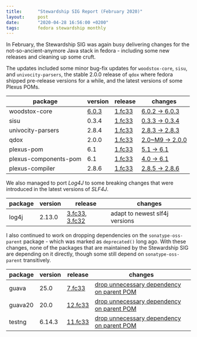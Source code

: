 ```yaml
---
title:      "Stewardship SIG Report (February 2020)"
layout:     post
date:       "2020-04-28 16:56:00 +0200"
tags:       fedora stewardship monthly
---
```


In February, the Stewardship SIG was again busy delivering changes for the
not-so-ancient-anymore Java stack in fedora - including some new releases and
cleaning up some cruft.

The updates included some minor bug-fix updates for `woodstox-core`, `sisu`, and
`univocity-parsers`, the stable 2.0.0 release of `qdox` where fedora shipped
pre-release versions for a while, and the latest versions of some Plexus POMs.

| package               | version                      | release                                 | changes                                          |
| --------------------- | ---------------------------- | --------------------------------------- | ------------------------------------------------ |
| woodstox-core         | [6.0.3][woodstox-core-6.0.3] | [1.fc33][woodstox-core-6.0.3-f33]       | [6.0.2 → 6.0.3][woodstox-core-6.0.3-changes]     |
| sisu                  | 0.3.4                        | [1.fc33][sisu-0.3.4-f33]                | [0.3.3 → 0.3.4][sisu-0.3.4-changes]              |
| univocity-parsers     | 2.8.4                        | [1.fc33][univocity-parsers-2.8.4-f33]   | [2.8.3 → 2.8.3][univocity-parsers-2.8.4-changes] |
| qdox                  | 2.0.0                        | [1.fc33][qdox-2.0.0-f33]                | [2.0~M9 → 2.0.0][qdox-2.0.0-changes]             |
| plexus-pom            | 6.1                          | [1.fc33][plexus-pom-6.1-f33]            | [5.1 → 6.1][plexus-pom-6.1-changes]              |
| plexus-components-pom | 6.1                          | [1.fc33][plexus-components-pom-6.1-f33] | [4.0 → 6.1][plexus-components-pom-6.1-changes]   |
| plexus-compiler       | 2.8.6                        | [1.fc33][plexus-compiler-2.8.6-f33]     | [2.8.5 → 2.8.6][plexus-compiler-2.8.6-changes]   |

[woodstox-core-6.0.3]: https://github.com/FasterXML/woodstox/blob/woodstox-core-6.0.3/release-notes/VERSION
[woodstox-core-6.0.3-f33]: https://koji.fedoraproject.org/koji/buildinfo?buildID=1460068
[woodstox-core-6.0.3-changes]: https://src.fedoraproject.org/rpms/plexus-compiler/c/d2a7c3cca972a276bd4c41532c01987215d41947?branch=master

[sisu-0.3.4-f33]: https://koji.fedoraproject.org/koji/buildinfo?buildID=1460074
[sisu-0.3.4-changes]: https://src.fedoraproject.org/rpms/sisu/c/49e00e4262dbf05bbeaaf29623ede329e5fa5168?branch=master

[univocity-parsers-2.8.4-f33]: https://koji.fedoraproject.org/koji/buildinfo?buildID=1460083
[univocity-parsers-2.8.4-changes]: https://src.fedoraproject.org/rpms/univocity-parsers/c/1ce0da62e82964a84d4006ce16d4bee771954948?branch=master

[qdox-2.0.0-f33]: https://koji.fedoraproject.org/koji/buildinfo?buildID=1460085
[qdox-2.0.0-changes]: https://src.fedoraproject.org/rpms/qdox/c/2ba0cb814ecad7f873773feb175e6824491db870?branch=master

[plexus-pom-6.1-f33]: https://koji.fedoraproject.org/koji/buildinfo?buildID=1460086
[plexus-pom-6.1-changes]: https://src.fedoraproject.org/rpms/plexus-pom/c/a48b3f9f3191f6b1e770c25fc792337982fc8763?branch=master

[plexus-components-pom-6.1-f33]: https://koji.fedoraproject.org/koji/buildinfo?buildID=1460087
[plexus-components-pom-6.1-changes]: https://src.fedoraproject.org/rpms/plexus-components-pom/c/cdeba92c755c592a55c060e8dc76cb593ea3c86f?branch=master

[plexus-compiler-2.8.6-f33]: https://koji.fedoraproject.org/koji/buildinfo?buildID=1466607
[plexus-compiler-2.8.6-changes]: https://src.fedoraproject.org/rpms/plexus-compiler/c/d2a7c3cca972a276bd4c41532c01987215d41947?branch=master

We also managed to port *Log4J* to some breaking changes that were introduced in
the latest versions of *SLF4J*.

| package | version | release                                                | changes                        |
| ------- | ------- | ------------------------------------------------------ | ------------------------------ |
| log4j   | 2.13.0  | [3.fc33][log4j-2.13.0-f33], [3.fc32][log4j-2.13.0-f32] | adapt to newest slf4j versions |

[log4j-2.13.0-f33]: https://koji.fedoraproject.org/koji/buildinfo?buildID=1466138
[log4j-2.13.0-f32]: https://koji.fedoraproject.org/koji/buildinfo?buildID=1466139

I also continued to work on dropping dependencies on the `sonatype-oss-parent`
package - which was marked as `deprecated()` long ago. With these changes, none
of the packages that are maintained by the Stewardship SIG are depending on it
directly, though some still depend on `sonatype-oss-parent` transitively.

| package | version | release                      | changes                                                            |
| ------- | ------- | ---------------------------- | ------------------------------------------------------------------ |
| guava   | 25.0    | [7.fc33][guava-25.0-f33]     | [drop unnecessary dependency on parent POM][guava-25.0-changes]    |
| guava20 | 20.0    | [12.fc33][guava20-20.0-f33]  | [drop unnecessary dependency on parent POM][guava20-20.0-changes]  |
| testng  | 6.14.3  | [11.fc33][testng-6.14.3-f33] | [drop unnecessary dependency on parent POM][testng-6.14.3-changes] |

[guava-25.0-f33]: https://koji.fedoraproject.org/koji/buildinfo?buildID=1470760
[guava-25.0-changes]: https://src.fedoraproject.org/rpms/guava/c/12a84682c6e558cef9f6d8378a1a15eb5d7638e2?branch=master

[guava20-20.0-f33]: https://koji.fedoraproject.org/koji/buildinfo?buildID=1470761
[guava20-20.0-changes]: https://src.fedoraproject.org/rpms/guava20/c/1c20e4308f6d85baeae52c31bbb1c3ea92eda060?branch=master

[testng-6.14.3-f33]: https://koji.fedoraproject.org/koji/buildinfo?buildID=1470762
[testng-6.14.3-changes]: https://src.fedoraproject.org/rpms/testng/c/0b10f9002baf02f774d28dedf0ec376734c61a33?branch=master

